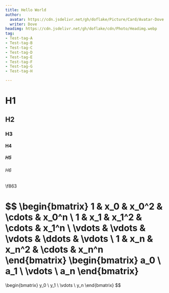```yaml
---
title: Hello World
author:
  avatar: https://cdn.jsdelivr.net/gh/doflake/Picture/Card/Avatar-Dove.jpg
  writer: Dove
headimg: https://cdn.jsdelivr.net/gh/doflake/cdn/Photo/Headimg.webp
tag:
- Test-tag-A
- Test-tag-B
- Test-tag-C
- Test-tag-D
- Test-tag-E
- Test-tag-F
- Test-tag-G
- Test-tag-H

---
```

# H1

## H2

### H3

#### H4

##### H5

###### H6

\f863

$$
\begin{bmatrix}
	1 & x_0 & x_0^2 & \cdots & x_0^n \\
	1 & x_1 & x_1^2 & \cdots & x_1^n \\
	\vdots & \vdots & \vdots & \ddots & \vdots \\
    1 & x_n & x_n^2 & \cdots & x_n^n  
\end{bmatrix}
\begin{bmatrix}
	a_0 \\ a_1 \\ \vdots \\ a_n
\end{bmatrix}
=
\begin{bmatrix}
	y_0 \\ y_1 \\ \vdots \\ y_n
\end{bmatrix}
$$
